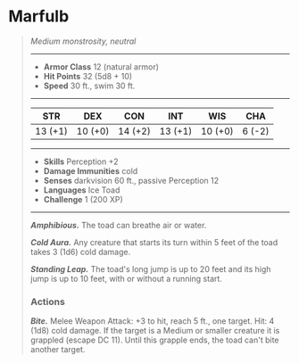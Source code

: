 # Marfulb
>*Medium monstrosity, neutral*
>___
>- **Armor Class** 12 (natural armor)
>- **Hit Points** 32 (5d8 + 10)
>- **Speed** 30 ft., swim 30 ft.
>___
>|STR|DEX|CON|INT|WIS|CHA|
>|:---:|:---:|:---:|:---:|:---:|:---:|
>|13 (+1)|10 (+0)|14 (+2)|13 (+1)|10 (+0)|6 (-2)|
>___
>- **Skills** Perception +2
>- **Damage Immunities** cold
>- **Senses** darkvision 60 ft., passive Perception 12
>- **Languages** Ice Toad
>- **Challenge** 1 (200 XP)
>___
>***Amphibious.*** The toad can breathe air or water.  
>
>***Cold Aura.*** Any creature that starts its turn within 5 feet of the toad takes 3 (1d6) cold damage.  
>
>***Standing Leap.*** The toad's long jump is up to 20 feet and its high jump is up to 10 feet, with or without a running start.  
>
>### Actions
>***Bite.*** Melee Weapon Attack: +3 to hit, reach 5 ft., one target. Hit: 4 (1d8) cold damage. If the target is a Medium or smaller creature it is grappled (escape DC 11). Until this grapple ends, the toad can't bite another target.